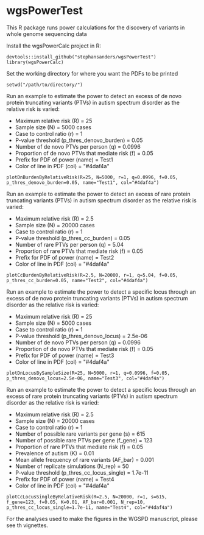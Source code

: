 # wgsPowerTest
This R package runs power calculations for the discovery of variants in whole genome sequencing data

Install the wgsPowerCalc project in R:
```{r}
devtools::install_github("stephansanders/wgsPowerTest")
library(wgsPowerCalc)
```

Set the working directory for where you want the PDFs to be printed
```{r}
setwd("/path/to/directory/")
```

Run an example to estimate the power to detect an excess of de novo protein truncating variants (PTVs) in autism spectrum disorder as the relative risk is varied:
* Maximum relative risk (R) = 25
* Sample size (N) = 5000 cases 
* Case to control ratio (r) = 1
* P-value threshold (p_thres_denovo_burden) = 0.05
* Number of de novo PTVs per person (q) = 0.0996
* Proportion of de novo PTVs that mediate risk (f) = 0.05
* Prefix for PDF of power (name) = Test1
* Color of line in PDF (col) = "#4daf4a"
```{r}
plotDnBurdenByRelativeRisk(R=25, N=5000, r=1, q=0.0996, f=0.05, p_thres_denovo_burden=0.05, name="Test1", col="#4daf4a") 
```

Run an example to estimate the power to detect an excess of rare protein truncating variants (PTVs) in autism spectrum disorder as the relative risk is varied:
* Maximum relative risk (R) = 2.5
* Sample size (N) = 20000 cases 
* Case to control ratio (r) = 1
* P-value threshold (p_thres_cc_burden) = 0.05
* Number of rare PTVs per person (q) = 5.04
* Proportion of rare PTVs that mediate risk (f) = 0.05
* Prefix for PDF of power (name) = Test2
* Color of line in PDF (col) = "#4daf4a"
```{r}
plotCcBurdenByRelativeRisk(R=2.5, N=20000, r=1, q=5.04, f=0.05, p_thres_cc_burden=0.05, name="Test2", col="#4daf4a")
```

Run an example to estimate the power to detect a specific locus through an excess of de novo protein truncating variants (PTVs) in autism spectrum disorder as the relative risk is varied:
* Maximum relative risk (R) = 25
* Sample size (N) = 5000 cases 
* Case to control ratio (r) = 1
* P-value threshold (p_thres_denovo_locus) = 2.5e-06 
* Number of de novo PTVs per person (q) = 0.0996
* Proportion of de novo PTVs that mediate risk (f) = 0.05
* Prefix for PDF of power (name) = Test3
* Color of line in PDF (col) = "#4daf4a"
```{r}
plotDnLocusBySampleSize(R=25, N=5000, r=1, q=0.0996, f=0.05, p_thres_denovo_locus=2.5e-06, name="Test3", col="#4daf4a") 
```

Run an example to estimate the power to detect a specific locus through an excess of rare protein truncating variants (PTVs) in autism spectrum disorder as the relative risk is varied:
* Maximum relative risk (R) = 2.5
* Sample size (N) = 20000 cases 
* Case to control ratio (r) = 1
* Number of possible rare variants per gene (s) = 615
* Number of possible rare PTVs per gene (f_gene) = 123
* Proportion of rare PTVs that mediate risk (f) = 0.05
* Prevalence of autism (K) = 0.01
* Mean allele frequency of rare variants (AF_bar) = 0.001
* Number of replicate simulations (N_rep) = 50
* P-value threshold (p_thres_cc_locus_single) = 1.7e-11
* Prefix for PDF of power (name) = Test4
* Color of line in PDF (col) = "#4daf4a"
```{r}
plotCcLocusSingleByRelativeRisk(R=2.5, N=20000, r=1, s=615, f_gene=123, f=0.05, K=0.01, AF_bar=0.001, N_rep=10, p_thres_cc_locus_single=1.7e-11, name="Test4", col="#4daf4a") 
```

For the analyses used to make the figures in the WGSPD manuscript, please see th vignettes.